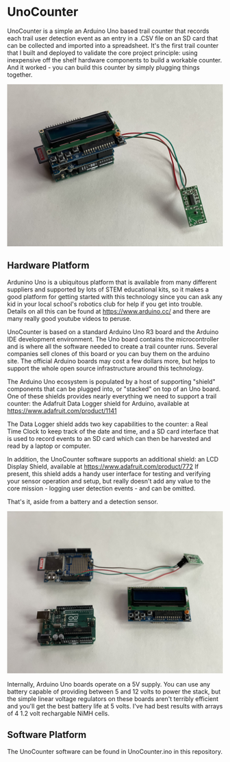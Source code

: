 # UnoCounter

UnoCounter is a simple an Arduino Uno based trail counter that records each trail user detection event as an entry in a .CSV file on 
an SD card that can be collected and imported into a spreadsheet. It's the first trail counter that I built and deployed to validate the
core project principle: using inexpensive off the shelf hardware components to build a workable counter. And it worked - you can build
this counter by simply plugging things together. 

![UnoCounter assembled](/assets/images/UnoCounterAssembled.JPG)

## Hardware Platform

Ardunino Uno is a ubiquitous platform that is available from many different suppliers and supported by lots of STEM educational kits,
so it makes a good platform for getting started with this technology since you can ask any kid in your local school's robotics club 
for help if you get into trouble. Details on all this can be found at
https://www.arduino.cc/ and there are many really good youtube videos to peruse.

UnoCounter is based on a standard Arduino Uno R3 board and the Arduino IDE development environment. The Uno board contains the microcontroller 
and is where all the software needed to create a trail counter runs. Several companies sell clones of this board or you can buy them on the
arduino site. The official Arduino boards may cost a few dollars more, but helps to support the whole open source infrastructure around this 
technology.

The Arduino Uno ecosystem is populated by a host of supporting "shield" components that can be plugged into, or "stacked" on top of an 
Uno board. One of these shields provides nearly everything we need to support a trail counter: the Adafruit Data Logger shield for Arduino, 
available at https://www.adafruit.com/product/1141  

The Data Logger shield adds two key capabilities to the counter: a Real Time Clock to keep track of the date and time, and a SD card interface
that is used to record events to an SD card which can then be harvested and read by a laptop or computer.

In addition, the UnoCounter software supports an additional shield: an LCD Display Shield, available at https://www.adafruit.com/product/772
If present, this shield adds a handy user interface for testing and verifying your sensor  operation and setup, but really doesn't add any
value to the core mission - logging user detection events - and can be omitted. 

That's it, aside from a battery and a detection sensor. 

![UnoCounter Boards](/assets/images/UnoCounterBoards.jpg)

Internally, Arduino Uno boards operate on a 5V supply. You can use any battery capable of providing between 5 and 12 volts to power the stack, 
but the simple linear voltage regulators on these boards aren't terribly efficient and you'll get the best battery life at 5 volts. I've had 
best results with arrays of 4 1.2 volt rechargable NiMH cells. 

## Software Platform

The UnoCounter software can be found in UnoCounter.ino in this repository. 





